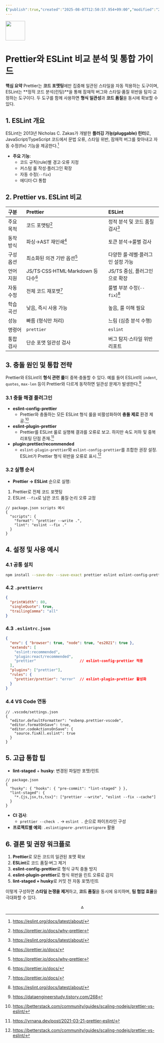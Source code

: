 ```yaml
---
{"publish":true,"created":"2025-08-07T12:50:57.954+09:00","modified":"2025-08-07T12:56:35.963+09:00","cssclasses":""}
---
```



<img src="https://r2cdn.perplexity.ai/pplx-full-logo-primary-dark%402x.png" style="height:64px;margin-right:32px"/>

# Prettier와 ESLint 비교 분석 및 통합 가이드

**핵심 요약**
Prettier는 **코드 포맷팅**에만 집중해 일관된 스타일을 자동 적용하는 도구이며, ESLint는 **정적 코드 분석(린팅)**을 통해 잠재적 버그와 스타일·품질 위반을 탐지·교정하는 도구이다. 두 도구를 함께 사용하면 **형식 일관성**과 **코드 품질**을 동시에 확보할 수 있다.

## 1. ESLint 개요

ESLint는 2013년 Nicholas C. Zakas가 개발한 **플러깅 가능(pluggable) 린터**로, JavaScript/TypeScript 코드에서 문법 오류, 스타일 위반, 잠재적 버그를 찾아내고 자동 수정(fix) 기능을 제공한다.[^1]

- **주요 기능**:
    - 코드 규칙(rule)별 경고·오류 지정
    - 커스텀 룰 작성·플러그인 확장
    - 자동 수정(`--fix`)
    - 에디터·CI 통합


## 2. Prettier vs. ESLint 비교

| 구분 | Prettier | ESLint |
| :-- | :-- | :-- |
| 주요 목적 | 코드 포맷팅[^2] | 정적 분석 및 코드 품질 검사[^1] |
| 동작 방식 | 파싱→AST 재인쇄[^3] | 토큰 분석→룰별 검사 |
| 구성 옵션 | 최소화된 의견 기반 옵션[^2] | 다양한 룰·레벨·플러그인 설정 가능 |
| 언어 지원 | JS/TS·CSS·HTML·Markdown 등 다수[^3] | JS/TS 중심, 플러그인으로 확장 |
| 자동 수정 | 전체 코드 재포맷[^3] | 룰별 부분 수정(`--fix`)[^1] |
| 학습 곡선 | 낮음, 즉시 사용 가능 | 높음, 룰 이해 필요 |
| 성능 | 빠름 (형식만 처리) | 느림 (심층 분석 수행) |
| 명령어 | `prettier` | `eslint` |
| 통합 검사 | 단순 포맷 일관성 검사 | 버그 탐지·스타일 위반 리포트 |

## 3. 충돌 원인 및 통합 전략

Prettier와 ESLint의 **형식 관련 룰**이 중복·충돌할 수 있다. 예를 들어 ESLint의 `indent`, `quotes`, `max-len` 등이 Prettier와 다르게 동작하면 일관성 문제가 발생한다.[^4]

### 3.1 충돌 해결 플러그인

- **eslint-config-prettier**
    - Prettier와 충돌하는 모든 ESLint 형식 룰을 비활성화하여 **충돌 제로** 환경 제공.[^5]
- **eslint-plugin-prettier**
    - Prettier를 ESLint 룰로 실행해 결과를 오류로 보고. 하지만 속도 저하 및 중복 리포팅 단점 존재.[^6]
- **plugin:prettier/recommended**
    - `eslint-plugin-prettier`와 `eslint-config-prettier`를 조합한 권장 설정. ESLint가 Prettier 형식 위반을 오류로 표시.[^5]


### 3.2 실행 순서

- **Prettier → ESLint** 순으로 실행:

1. Prettier로 전체 코드 포맷팅
2. ESLint `--fix`로 남은 코드 품질·논리 오류 교정
```jsonc
// package.json scripts 예시
{
  "scripts": {
    "format": "prettier --write .",
    "lint": "eslint --fix ."
  }
}
```


## 4. 설정 및 사용 예시

### 4.1 공통 설치

```bash
npm install --save-dev --save-exact prettier eslint eslint-config-prettier eslint-plugin-prettier
```


### 4.2 `.prettierrc`

```json
{
  "printWidth": 80,
  "singleQuote": true,
  "trailingComma": "all"
}
```


### 4.3 `.eslintrc.json`

```json
{
  "env": { "browser": true, "node": true, "es2021": true },
  "extends": [
    "eslint:recommended",
    "plugin:react/recommended",
    "prettier"                    // eslint-config-prettier 적용
  ],
  "plugins": ["prettier"],
  "rules": {
    "prettier/prettier": "error"  // eslint-plugin-prettier 활성화
  }
}
```


### 4.4 VS Code 연동

```jsonc
// .vscode/settings.json
{
  "editor.defaultFormatter": "esbenp.prettier-vscode",
  "editor.formatOnSave": true,
  "editor.codeActionsOnSave": {
    "source.fixAll.eslint": true
  }
}
```


## 5. 고급 통합 팁

- **lint-staged** + **husky**: 변경된 파일만 포맷/린트

```jsonc
// package.json
{
  "husky": { "hooks": { "pre-commit": "lint-staged" } },
  "lint-staged": {
    "*.{js,jsx,ts,tsx}": ["prettier --write", "eslint --fix --cache"]
  }
}
```

- **CI 검사**:
    - `prettier --check .` → `eslint .` 순으로 파이프라인 구성
- **프로젝트별 예외**: `.eslintignore`·`.prettierignore` 활용


## 6. 결론 및 권장 워크플로

1. **Prettier**로 모든 코드의 일관된 포맷 확보
2. **ESLint**로 코드 품질·버그 제거
3. **eslint-config-prettier**로 형식 규칙 충돌 방지
4. **eslint-plugin-prettier**로 형식 위반을 린트 오류로 감지
5. **lint-staged + husky**로 커밋 전 자동 포맷/린트

이렇게 구성하면 **스타일 논쟁을 제거**하고, **코드 품질**을 동시에 유지하며, **팀 협업 효율**을 극대화할 수 있다.

<div style="text-align: center">⁂</div>

[^1]: https://eslint.org/docs/latest/about/

[^2]: https://prettier.io/docs/why-prettier

[^3]: https://prettier.io/docs/

[^4]: https://dataengineerstudy.tistory.com/268

[^5]: https://betterstack.com/community/guides/scaling-nodejs/prettier-vs-eslint/

[^6]: https://yrnana.dev/post/2021-03-21-prettier-eslint/

[^7]: https://dev.to/kazemmdev/how-to-use-eslint-to-boost-your-programming-skills-3ced

[^8]: https://www.geeksforgeeks.org/javascript/eslint-pluggable-javascript-linter/

[^9]: https://aglowiditsolutions.com/blog/eslint-vs-prettier/

[^10]: https://blog.logrocket.com/using-prettier-eslint-javascript-formatting/

[^11]: https://velog.io/@https00200/project-setting-eslint-prettier

[^12]: https://www.reddit.com/r/typescript/comments/1kif745/what_do_you_use_for_code_style_linting/

[^13]: https://soojae.tistory.com/39

[^14]: https://prettier.io/docs/integrating-with-linters

[^15]: https://trunk.io/blog/improving-linting-experience-in-eslint-s-open-source-repo-with-trunk-code-quality

[^16]: https://www.reddit.com/r/node/comments/w95n80/why_use_prettier_if_eslint_can_format/

[^17]: https://github.com/prettier/eslint-plugin-prettier

[^18]: https://eslint.org

[^19]: https://helloinyong.tistory.com/325

[^20]: https://dudghsx.tistory.com/entry/ESLint-Prettier-적용하기

[^21]: https://eslint.org/docs/latest/use/getting-started

[^22]: https://dev-102.tistory.com/entry/eslint와-prettier-구분하기aka-eslint-plugin-prettier-제거하기

